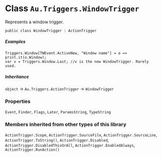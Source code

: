 # Class `Au.Triggers.WindowTrigger`

Represents a window trigger.

```
public class WindowTrigger : ActionTrigger
```

##### Examples

```
Triggers.Window[TWEvent.ActiveNew, "Window name"] = o => print.it(o.Window);
var v = Triggers.Window.Last; //v is the new WindowTrigger. Rarely used.
```

##### Inheritance

`object` → `Au.Triggers.ActionTrigger` → `WindowTrigger`

### Properties

`Event`, `Finder`, `Flags`, `Later`, `ParamsString`, `TypeString`

### Members inherited from other types of this library
`ActionTrigger.Scope`, `ActionTrigger.SourceFile`, `ActionTrigger.SourceLine`, `ActionTrigger.ToString()`, `ActionTrigger.Disabled`, `ActionTrigger.DisabledThisOrAll`, `ActionTrigger.EnabledAlways`, `ActionTrigger.RunAction()`
